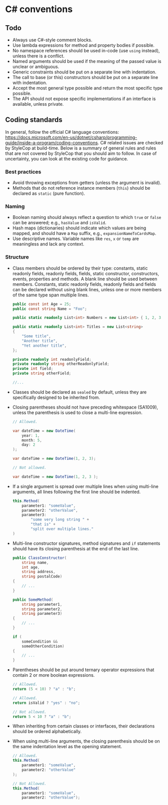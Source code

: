 # C# conventions

## Todo

- Always use C#-style comment blocks.
- Use lambda expressions for method and property bodies if possible.
- No namespace references should be used in-code (use `using` instead), unless there is a conflict.
- Named arguments should be used if the meaning of the passed value is unclear or ambiguous.
- Generic constraints should be put on a separate line with indentation.
- The call to base (or this) constructors should be put on a separate line with indentation.
- Accept the most general type possible and return the most specific type possible.
- The API should not expose specific implementations if an interface is available, unless private.

## Coding standards

In general, follow the official C# language conventions: <https://docs.microsoft.com/en-us/dotnet/csharp/programming-guide/inside-a-program/coding-conventions>. C# related issues are checked by StyleCop at build-time. Below is a summary of general rules and rules that are not covered by StyleCop that you should aim to follow. In case of uncertainty, you can look at the existing code for guidance.

### Best practices

- Avoid throwing exceptions from getters (unless the argument is invalid).
- Methods that do not reference instance members (`this`) should be declared as `static` (pure function).

### Naming

- Boolean naming should always reflect a question to which `true` or `false` can be answered; e.g., `hasValue` and `isValid`.
- Hash maps (dictionaries) should indicate which values are being mapped, and should have a `Map` suffix, e.g., `expansionNameToCardsMap`.
- Use descriptive names. Variable names like `res`, `x` or `temp` are meaningless and lack any context.

### Structure

- Class members should be ordered by their type: constants, static readonly fields, readonly fields, fields, static constructor, constructors, events, properties and methods. A blank line should be used between members. Constants, static readonly fields, readonly fields and fields can be declared without using blank lines, unless one or more members of the same type span multiple lines.

    ```cs
    public const int Age = 25;
    public const string Name = "Foo";

    public static readonly List<int> Numbers = new List<int> { 1, 2, 3 };

    public static readonly List<int> Titles = new List<string>
    {
        "Some title",
        "Another title",
        "Yet another title",
    };

    private readonly int readonlyField;
    private readonly string otherReadonlyField;
    private int field;
    private string otherField;

    //...
    ```

- Classes should be declared as `sealed` by default, unless they are specifically designed to be inherited from.

- Closing parentheses should not have preceding whitespace (SA1009), unless the parenthesis is used to close a multi-line expression.

    ```cs
    // Allowed.

    var dateTime = new DateTime(
        year: 1,
        month: 5,
        day: 2
    );

    var dateTime = new DateTime(1, 2, 3);

    // Not allowed.

    var dateTime = new DateTime(1, 2, 3 );
    ```

- If a single argument is spread over multiple lines when using multi-line arguments, all lines following the first line should be indented.

    ```cs
    this.Method(
        parameter1: "someValue",
        parameter2: "otherValue",
        parameter3:
            "some very long string " +
            "that is" +
            "split over multiple lines."
    )
    ```

- Multi-line constructor signatures, method signatures and `if` statements should have its closing parenthesis at the end of the last line.

    ```cs
    public ClassConstructor(
        string name,
        int age,
        string address,
        string postalCode)
    {
        // ...
    }

    public SomeMethod(
        string parameter1,
        string parameter2,
        string parameter3)
    {
        // ...
    }

    if (
        someCondition &&
        someOtherCondition)
    {
        // ...
    }
    ```

- Parentheses should be put around ternary operator expressions that contain 2 or more boolean expressions.

    ```cs
    // Allowed.
    return (5 < 10) ? "a" : "b";

    // Allowed.
    return isValid ? "yes" : "no";

    // Not allowed.
    return 5 < 10 ? "a" : "b";
    ```

- When inheriting from certain classes or interfaces, their declarations should be ordered alphabetically.

- When using multi-line arguments, the closing parenthesis should be on the same indentation level as the opening statement.

    ```cs
    // Allowed.
    this.Method(
        parameter1: "someValue",
        parameter2: "otherValue"
    );

    // Not Allowed.
    this.Method(
        parameter1: "someValue",
        parameter2: "otherValue");
    ```
